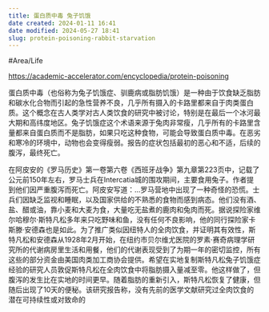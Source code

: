 ```yaml
---
title: 蛋白质中毒 兔子饥饿
date created: 2024-01-11 16:41
date modified: 2024-05-27 18:41
slug: protein-poisoning-rabbit-starvation
---
```


#Area/Life

https://academic-accelerator.com/encyclopedia/protein-poisoning

蛋白质中毒（也俗称为兔子饥饿症、驯鹿病或脂肪饥饿）是一种由于饮食缺乏脂肪和碳水化合物而引起的急性营养不良，几乎所有摄入的卡路里都来自于肉类蛋白质。这个概念在古人类学对古人类饮食的研究中被讨论，特别是在最后一个冰河最大期和高纬度地区。兔子饥饿症这个术语来源于兔肉非常瘦，几乎所有的卡路里含量都来自蛋白质而不是脂肪，如果只吃这种食物，可能会导致蛋白质中毒。在恶劣和寒冷的环境中，动物也会变得瘦弱。报告的症状包括最初的恶心和不适，后续的腹泻，最终死亡。


在阿皮安的《罗马历史》第一卷第六卷《西班牙战争》第九章第223页中，记载了公元前150年左右，罗马士兵在Intercatia城的围攻期间，主要食用兔子。作者提到他们因严重腹泻而死亡。阿皮安写道：...罗马营地中出现了一种奇怪的恐慌。士兵们因缺乏监视和睡眠，以及国家供给的不熟悉的食物而感到病态。他们没有酒、盐、醋或油，靠小麦和大麦为食，大量吃无盐煮的鹿肉和兔肉而死。据说探险家维尔哈穆尔·斯特凡松多年来只吃野味和鱼，没有任何不良影响，他的同行探险家卡斯滕·安德森也是如此。为了推广类似因纽特人的全肉饮食，并证明其有效性，斯特凡松和安德森从1928年2月开始，在纽约市贝尔维尤医院的罗素·赛奇病理学研究所的代谢病房里生活和用餐，他们的代谢表现受到了为期一年的密切监控，所有这些的部分资金由美国肉类加工商协会提供。希望在实地复制斯特凡松兔子饥饿症经验的研究人员敦促斯特凡松在全肉饮食中将脂肪摄入量减至零。他这样做了，但腹泻的发生比在实地的时间更早。随着脂肪的重新引入，斯特凡松恢复了健康，但随后出现了10天的便秘。该研究报告称，没有先前的医学文献研究过全肉饮食的潜在可持续性或对致命的